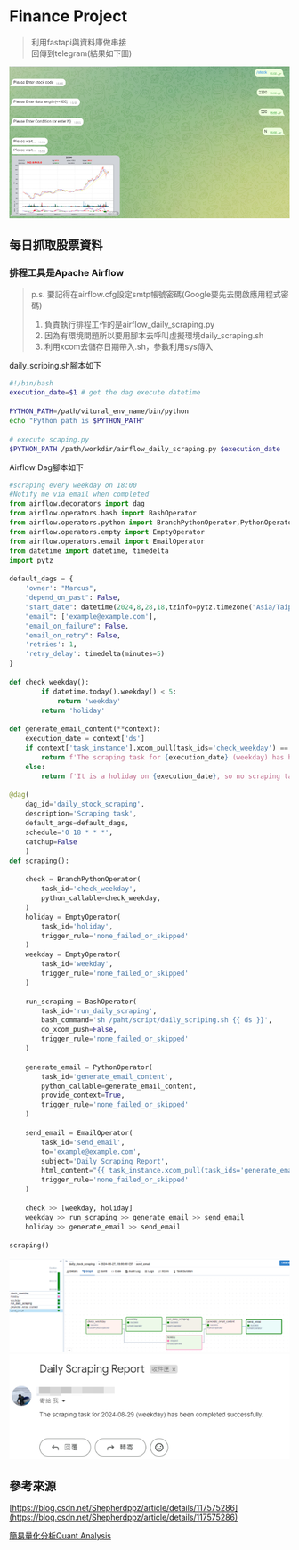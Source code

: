 # Finance Project

>利用fastapi與資料庫做串接 \
>回傳到telegram(結果如下圖)

![alt text](./image/stock_price.png)

## 每日抓取股票資料

### 排程工具是Apache Airflow

>p.s. 要記得在airflow.cfg設定smtp帳號密碼(Google要先去開啟應用程式密碼)
>
>1. 負責執行排程工作的是airflow_daily_scraping.py
>2. 因為有環境問題所以要用腳本去呼叫虛擬環境daily_scraping.sh
>3. 利用xcom去儲存日期帶入.sh，參數利用sys傳入

daily_scriping.sh腳本如下

``` sh
#!/bin/bash
execution_date=$1 # get the dag execute datetime

PYTHON_PATH=/path/vitural_env_name/bin/python
echo "Python path is $PYTHON_PATH"

# execute scaping.py
$PYTHON_PATH /path/workdir/airflow_daily_scraping.py $execution_date
```

Airflow Dag腳本如下

``` python
#scraping every weekday on 18:00
#Notify me via email when completed
from airflow.decorators import dag
from airflow.operators.bash import BashOperator
from airflow.operators.python import BranchPythonOperator,PythonOperator
from airflow.operators.empty import EmptyOperator
from airflow.operators.email import EmailOperator
from datetime import datetime, timedelta
import pytz

default_dags = {
    'owner': "Marcus",
    "depend_on_past": False,
    "start_date": datetime(2024,8,28,18,tzinfo=pytz.timezone("Asia/Taipei")),
    "email": ['example@example.com'],
    "email_on_failure": False,
    "email_on_retry": False,
    'retries': 1,
    'retry_delay': timedelta(minutes=5)
}

def check_weekday():
        if datetime.today().weekday() < 5:
            return 'weekday'
        return 'holiday'

def generate_email_content(**context):
    execution_date = context['ds']
    if context['task_instance'].xcom_pull(task_ids='check_weekday') == 'weekday':
        return f'The scraping task for {execution_date} (weekday) has been completed successfully.'
    else:
        return f'It is a holiday on {execution_date}, so no scraping task was performed.'

@dag(
    dag_id='daily_stock_scraping', 
    description='Scraping task',
    default_args=default_dags, 
    schedule='0 18 * * *',
    catchup=False
    )
def scraping():

    check = BranchPythonOperator(
        task_id='check_weekday',
        python_callable=check_weekday,
    )
    holiday = EmptyOperator(
        task_id='holiday',
        trigger_rule='none_failed_or_skipped'
    )
    weekday = EmptyOperator(
        task_id='weekday',
        trigger_rule='none_failed_or_skipped'
    )

    run_scraping = BashOperator(
        task_id='run_daily_scraping',
        bash_command='sh /paht/script/daily_scriping.sh {{ ds }}',
        do_xcom_push=False,
        trigger_rule='none_failed_or_skipped'
    )

    generate_email = PythonOperator(
        task_id='generate_email_content',
        python_callable=generate_email_content,
        provide_context=True,
        trigger_rule='none_failed_or_skipped'
    )

    send_email = EmailOperator(
        task_id='send_email',
        to='example@example.com',
        subject='Daily Scraping Report',
        html_content="{{ task_instance.xcom_pull(task_ids='generate_email_content') }}",
        trigger_rule='none_failed_or_skipped'
    )

    check >> [weekday, holiday]
    weekday >> run_scraping >> generate_email >> send_email
    holiday >> generate_email >> send_email

scraping()
```

![alt text](./image/airflow.png)
![alt text](./image/email.png)

## 參考來源

[https://blog.csdn.net/Shepherdppz/article/details/117575286](https://blog.csdn.net/Shepherdppz/article/details/117575286)

[簡易量化分析Quant Analysis](https://github.com/pyinvest/quant_basic_toturial/tree/master)
